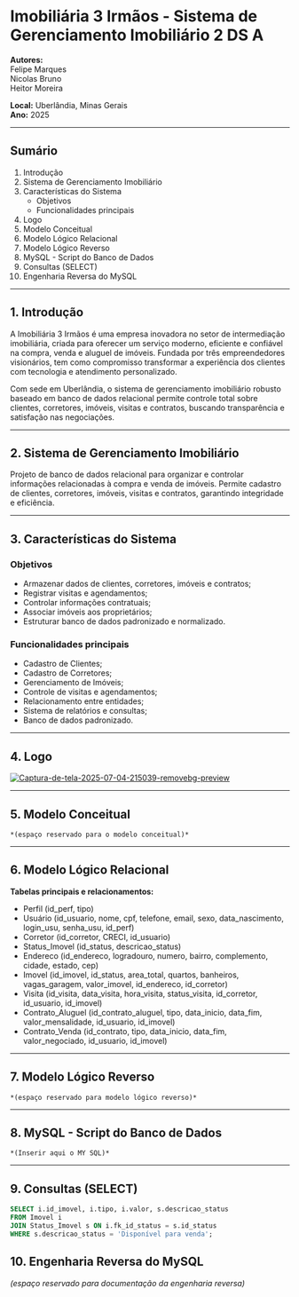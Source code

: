 # Imobiliária 3 Irmãos - Sistema de Gerenciamento Imobiliário 2 DS A

**Autores:**  
Felipe Marques  
Nicolas Bruno  
Heitor Moreira

**Local:** Uberlândia, Minas Gerais  
**Ano:** 2025

---

## Sumário

1. Introdução  
2. Sistema de Gerenciamento Imobiliário  
3. Características do Sistema  
   - Objetivos  
   - Funcionalidades principais  
4. Logo  
5. Modelo Conceitual  
6. Modelo Lógico Relacional  
7. Modelo Lógico Reverso  
8. MySQL - Script do Banco de Dados  
9. Consultas (SELECT)  
10. Engenharia Reversa do MySQL  

---

## 1. Introdução

A Imobiliária 3 Irmãos é uma empresa inovadora no setor de intermediação imobiliária, criada para oferecer um serviço moderno, eficiente e confiável na compra, venda e aluguel de imóveis. Fundada por três empreendedores visionários, tem como compromisso transformar a experiência dos clientes com tecnologia e atendimento personalizado.

Com sede em Uberlândia, o sistema de gerenciamento imobiliário robusto baseado em banco de dados relacional permite controle total sobre clientes, corretores, imóveis, visitas e contratos, buscando transparência e satisfação nas negociações.

---

## 2. Sistema de Gerenciamento Imobiliário

Projeto de banco de dados relacional para organizar e controlar informações relacionadas à compra e venda de imóveis. Permite cadastro de clientes, corretores, imóveis, visitas e contratos, garantindo integridade e eficiência.

---

## 3. Características do Sistema

### Objetivos

- Armazenar dados de clientes, corretores, imóveis e contratos;  
- Registrar visitas e agendamentos;  
- Controlar informações contratuais;  
- Associar imóveis aos proprietários;  
- Estruturar banco de dados padronizado e normalizado.

### Funcionalidades principais

- Cadastro de Clientes;  
- Cadastro de Corretores;  
- Gerenciamento de Imóveis;  
- Controle de visitas e agendamentos;  
- Relacionamento entre entidades;  
- Sistema de relatórios e consultas;  
- Banco de dados padronizado.

---

## 4. Logo

<a href="https://imgbb.com/"><img src="https://i.ibb.co/67Ftgptv/Captura-de-tela-2025-07-04-215039-removebg-preview.png" alt="Captura-de-tela-2025-07-04-215039-removebg-preview" border="0"></a>

---

## 5. Modelo Conceitual
````
*(espaço reservado para o modelo conceitual)*
````
---

## 6. Modelo Lógico Relacional

**Tabelas principais e relacionamentos:**

- Perfil (id_perf, tipo)  
- Usuário (id_usuario, nome, cpf, telefone, email, sexo, data_nascimento, login_usu, senha_usu, id_perf)  
- Corretor (id_corretor, CRECI, id_usuario)  
- Status_Imovel (id_status, descricao_status)  
- Endereco (id_endereco, logradouro, numero, bairro, complemento, cidade, estado, cep)  
- Imovel (id_imovel, id_status, area_total, quartos, banheiros, vagas_garagem, valor_imovel, id_endereco, id_corretor)  
- Visita (id_visita, data_visita, hora_visita, status_visita, id_corretor, id_usuario, id_imovel)  
- Contrato_Aluguel (id_contrato_aluguel, tipo, data_inicio, data_fim, valor_mensalidade, id_usuario, id_imovel)  
- Contrato_Venda (id_contrato, tipo, data_inicio, data_fim, valor_negociado, id_usuario, id_imovel)

---

## 7. Modelo Lógico Reverso
````
*(espaço reservado para modelo lógico reverso)*
````
---

## 8. MySQL - Script do Banco de Dados
````
*(Inserir aqui o MY SQL)*
````
---

## 9. Consultas (SELECT)

```sql
SELECT i.id_imovel, i.tipo, i.valor, s.descricao_status 
FROM Imovel i 
JOIN Status_Imovel s ON i.fk_id_status = s.id_status 
WHERE s.descricao_status = 'Disponível para venda';
````

## 10. Engenharia Reversa do MySQL

*(espaço reservado para documentação da engenharia reversa)*
